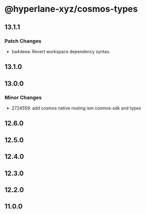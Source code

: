 # @hyperlane-xyz/cosmos-types

## 13.1.1

### Patch Changes

- ba4deea: Revert workspace dependency syntax.

## 13.1.0

## 13.0.0

### Minor Changes

- 2724559: add cosmos native routing ism cosmos-sdk and types

## 12.6.0

## 12.5.0

## 12.4.0

## 12.3.0

## 12.2.0

## 11.0.0
